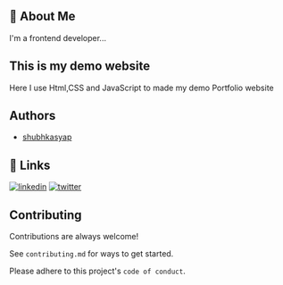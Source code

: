 
## 🚀 About Me
I'm a frontend developer...

  
## This is my demo website 
Here I use Html,CSS and JavaScript to made my demo Portfolio website




## Authors

- [shubhkasyap](https://github.com/shubhkasyap)

  
## 🔗 Links
[![linkedin](https://img.shields.io/badge/linkedin-0A66C2?style=for-the-badge&logo=linkedin&logoColor=white)](https://www.linkedin.com/in/shubham-kumar-132940182/)
[![twitter](https://img.shields.io/badge/twitter-1DA1F2?style=for-the-badge&logo=twitter&logoColor=white)](https://twitter.com/Shubhamkasyyap)

  
## Contributing

Contributions are always welcome!

See `contributing.md` for ways to get started.

Please adhere to this project's `code of conduct`.

  
